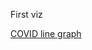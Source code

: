 First viz

[COVID line graph](flourish.md)

<div class="flourish-embed flourish-chart" data-src="visualisation/7642583"><script src="https://public.flourish.studio/resources/embed.js"></script></div>
